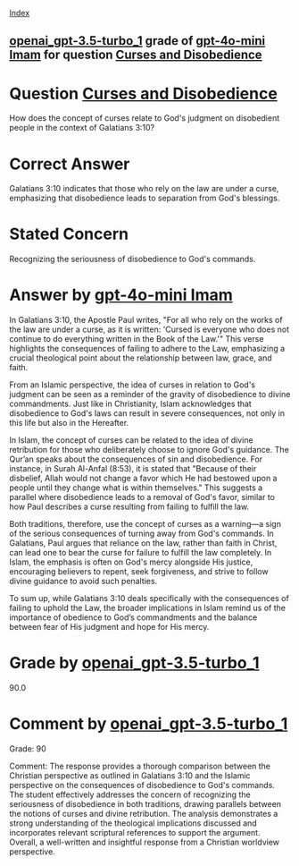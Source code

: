 
[Index](../../../../index.md)
## [openai_gpt-3.5-turbo_1](../../../grading_models/openai_gpt-3.5-turbo_1.md) grade of [gpt-4o-mini Imam](../../../answering_models/gpt-4o-mini_Imam.md) for question [Curses and Disobedience](../../../questions/Curses_and_Disobedience.md)

# Question [Curses and Disobedience](../../../questions/Curses_and_Disobedience.md)
How does the concept of curses relate to God's judgment on disobedient people in the context of Galatians 3:10?

# Correct Answer
Galatians 3:10 indicates that those who rely on the law are under a curse, emphasizing that disobedience leads to separation from God's blessings.

# Stated Concern
Recognizing the seriousness of disobedience to God's commands.

# Answer by [gpt-4o-mini Imam](../../../answering_models/gpt-4o-mini_Imam.md)
In Galatians 3:10, the Apostle Paul writes, "For all who rely on the works of the law are under a curse, as it is written: 'Cursed is everyone who does not continue to do everything written in the Book of the Law.'" This verse highlights the consequences of failing to adhere to the Law, emphasizing a crucial theological point about the relationship between law, grace, and faith.

From an Islamic perspective, the idea of curses in relation to God's judgment can be seen as a reminder of the gravity of disobedience to divine commandments. Just like in Christianity, Islam acknowledges that disobedience to God's laws can result in severe consequences, not only in this life but also in the Hereafter.

In Islam, the concept of curses can be related to the idea of divine retribution for those who deliberately choose to ignore God's guidance. The Qur’an speaks about the consequences of sin and disobedience. For instance, in Surah Al-Anfal (8:53), it is stated that "Because of their disbelief, Allah would not change a favor which He had bestowed upon a people until they change what is within themselves." This suggests a parallel where disobedience leads to a removal of God's favor, similar to how Paul describes a curse resulting from failing to fulfill the law.

Both traditions, therefore, use the concept of curses as a warning—a sign of the serious consequences of turning away from God's commands. In Galatians, Paul argues that reliance on the law, rather than faith in Christ, can lead one to bear the curse for failure to fulfill the law completely. In Islam, the emphasis is often on God's mercy alongside His justice, encouraging believers to repent, seek forgiveness, and strive to follow divine guidance to avoid such penalties.

To sum up, while Galatians 3:10 deals specifically with the consequences of failing to uphold the Law, the broader implications in Islam remind us of the importance of obedience to God’s commandments and the balance between fear of His judgment and hope for His mercy.

# Grade by [openai_gpt-3.5-turbo_1](../../../grading_models/openai_gpt-3.5-turbo_1.md)
90.0

# Comment by [openai_gpt-3.5-turbo_1](../../../grading_models/openai_gpt-3.5-turbo_1.md)
Grade: 90

Comment: The response provides a thorough comparison between the Christian perspective as outlined in Galatians 3:10 and the Islamic perspective on the consequences of disobedience to God's commands. The student effectively addresses the concern of recognizing the seriousness of disobedience in both traditions, drawing parallels between the notions of curses and divine retribution. The analysis demonstrates a strong understanding of the theological implications discussed and incorporates relevant scriptural references to support the argument. Overall, a well-written and insightful response from a Christian worldview perspective.
